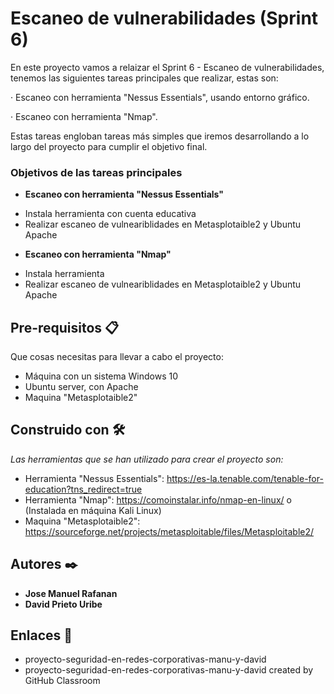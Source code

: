# Escaneo de vulnerabilidades (Sprint 6)

En este proyecto vamos a relaizar el Sprint 6 - Escaneo de vulnerabilidades, tenemos las siguientes tareas principales que realizar, estas son:

· Escaneo con herramienta "Nessus Essentials", usando entorno gráfico.

· Escaneo con herramienta "Nmap".

Estas tareas engloban tareas más simples que iremos desarrollando a lo largo del proyecto para cumplir el objetivo final.

### Objetivos de las tareas principales  ###

* **Escaneo con herramienta "Nessus Essentials"**

 - Instala herramienta con cuenta educativa
 - Realizar escaneo de vulneariblidades en Metasplotaible2 y Ubuntu Apache

 
 * **Escaneo con herramienta "Nmap"**

 - Instala herramienta
 - Realizar escaneo de vulneariblidades en Metasplotaible2 y Ubuntu Apache


    
## Pre-requisitos 📋
Que cosas necesitas para llevar a cabo el proyecto:

* Máquina con un sistema Windows 10
* Ubuntu server, con Apache
* Maquina "Metasplotaible2"

## Construido con 🛠️

_Las herramientas que se han utilizado para crear el proyecto son:_

* Herramienta "Nessus Essentials": https://es-la.tenable.com/tenable-for-education?tns_redirect=true
* Herramienta "Nmap": https://comoinstalar.info/nmap-en-linux/ o (Instalada en máquina Kali Linux)
* Maquina "Metasplotaible2": https://sourceforge.net/projects/metasploitable/files/Metasploitable2/


## Autores ✒️

* **Jose Manuel Rafanan** 
* **David Prieto Uribe**

## Enlaces  📖

* proyecto-seguridad-en-redes-corporativas-manu-y-david
* proyecto-seguridad-en-redes-corporativas-manu-y-david created by GitHub Classroom

